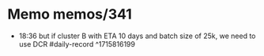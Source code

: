 # Memo memos/341
- 18:36 but if cluster B with ETA 10 days and batch size of 25k, we need to use DCR #daily-record ^1715816199